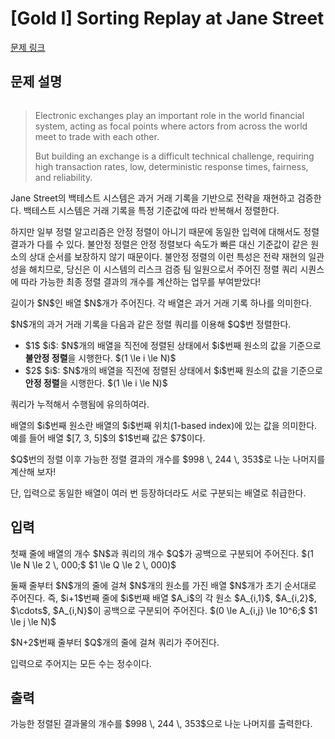 # [Gold I] Sorting Replay at Jane Street

[문제 링크](https://www.acmicpc.net/problem/33973) 

## 문제 설명

<p style="text-align: center;"><img alt="" src="https://upload.acmicpc.net/04d459be-9d59-47fc-a944-a7d764595b4d/-/preview/"></p>

<blockquote>
<p>Electronic exchanges play an important role in the world financial system, acting as focal points where actors from across the world meet to trade with each other.</p>

<p>But building an exchange is a difficult technical challenge, requiring high transaction rates, low, deterministic response times, fairness, and reliability.</p>
</blockquote>

<p>Jane Street의 백테스트 시스템은 과거 거래 기록을 기반으로 전략을 재현하고 검증한다. 백테스트 시스템은 거래 기록을 특정 기준값에 따라 반복해서 정렬한다.</p>

<p>하지만 일부 정렬 알고리즘은 안정 정렬이 아니기 때문에 동일한 입력에 대해서도 정렬 결과가 다를 수 있다. 불안정 정렬은 안정 정렬보다 속도가 빠른 대신 기준값이 같은 원소의 상대 순서를 보장하지 않기 때문이다. 불안정 정렬의 이런 특성은 전략 재현의 일관성을 해치므로, 당신은 이 시스템의 리스크 검증 팀 일원으로서 주어진 정렬 쿼리 시퀀스에 따라 가능한 최종 정렬 결과의 개수를 계산하는 업무를 부여받았다!</p>

<p>길이가 $N$인 배열 $N$개가 주어진다. 각 배열은 과거 거래 기록 하나를 의미한다.</p>

<p>$N$개의 과거 거래 기록을 다음과 같은 정렬 쿼리를 이용해 $Q$번 정렬한다.</p>

<ul>
	<li>$1$ $i$: $N$개의 배열을 직전에 정렬된 상태에서 $i$번째 원소의 값을 기준으로 <strong>불안정 정렬</strong>을 시행한다. $(1 \le i \le N)$</li>
	<li>$2$ $i$: $N$개의 배열을 직전에 정렬된 상태에서 $i$번째 원소의 값을 기준으로 <strong>안정 정렬</strong>을 시행한다. $(1 \le i \le N)$</li>
</ul>

<p>쿼리가 누적해서 수행됨에 유의하여라.</p>

<p>배열의 $i$번째 원소란 배열의 $i$번째 위치(1-based index)에 있는 값을 의미한다. 예를 들어 배열 $[7, 3, 5]$의 $1$번째 값은 $7$이다.</p>

<p>$Q$번의 정렬 이후 가능한 정렬 결과의 개수를 $998 \, 244 \, 353$로 나눈 나머지를 계산해 보자!</p>

<p>단, 입력으로 동일한 배열이 여러 번 등장하더라도 서로 구분되는 배열로 취급한다.</p>

## 입력 

 <p>첫째 줄에 배열의 개수 $N$과 쿼리의 개수 $Q$가 공백으로 구분되어 주어진다. $(1 \le N \le 2 \, 000;$ $1 \le Q \le 2 \, 000)$</p>

<p>둘째 줄부터 $N$개의 줄에 걸쳐 $N$개의 원소를 가진 배열 $N$개가 초기 순서대로 주어진다. 즉, $i+1$번째 줄에 $i$번째 배열 $A_i$의 각 원소 $A_{i,1}$, $A_{i,2}$, $\cdots$, $A_{i,N}$이 공백으로 구분되어 주어진다. $(0 \le A_{i,j} \le 10^6;$ $1 \le j \le N)$</p>

<p>$N+2$번째 줄부터 $Q$개의 줄에 걸쳐 쿼리가 주어진다.</p>

<p>입력으로 주어지는 모든 수는 정수이다.</p>

## 출력 

 <p>가능한 정렬된 결과물의 개수를 $998 \, 244 \, 353$으로 나눈 나머지를 출력한다.</p>


